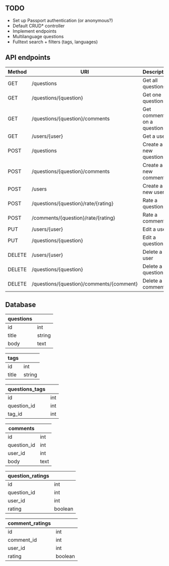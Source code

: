 ## TODO

- Set up Passport authentication (or anonymous?)
- Default CRUD* controller
- Implement endpoints
- Multilanguage questions
- Fulltext search + filters (tags, languages)

## API endpoints

| Method | URI                                      | Description
| ------ | -----------------------------------------| -----------
| GET    | /questions                               | Get all questions
| GET    | /questions/{question}                    | Get one question
| GET    | /questions/{question}/comments           | Get comments on a question
| GET    | /users/{user}                            | Get a user
| POST   | /questions                               | Create a new question
| POST   | /questions/{question}/comments           | Create a new comment 
| POST   | /users                                   | Create a new user
| POST   | /questions/{question}/rate/{rating}      | Rate a question
| POST   | /comments/{question}/rate/{rating}       | Rate a comment 
| PUT    | /users/{user}                            | Edit a user
| PUT    | /questions/{question}                    | Edit a question
| DELETE | /users/{user}                            | Delete a user
| DELETE | /questions/{question}                    | Delete a question
| DELETE | /questions/{question}/comments/{comment} | Delete a comment


## Database

| questions |      |
| --------- | ---
| id        | int
| title     | string
| body      | text

| tags      |      |
| --------- | ---
| id        | int
| title     | string

| questions_tags |      |
| -------------- | ---
| id             | int
| question_id    | int
| tag_id         | int

| comments       |      |
| -------------- | ---
| id             | int
| question_id    | int
| user_id        | int
| body           | text

| question_ratings |      |
| ---------------- | ---
| id               | int
| question_id      | int
| user_id          | int
| rating           | boolean

| comment_ratings  |      |
| ---------------- | ---
| id               | int
| comment_id       | int
| user_id          | int
| rating           | boolean